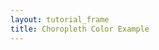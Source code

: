 ```yaml
---
layout: tutorial_frame
title: Choropleth Color Example
---
```


<script type="text/javascript" src="us-states.js"></script>
<script type="module">
	import L, {Map, TileLayer, GeoJSON} from 'leaflet';

	const map = new Map('map').setView([37.8, -96], 4);

	const tiles = new TileLayer('https://tile.openstreetmap.org/{z}/{x}/{y}.png', {
		maxZoom: 19,
		attribution: '&copy; <a href="http://www.openstreetmap.org/copyright">OpenStreetMap</a>'
	}).addTo(map);

	// get color depending on population density value
	function getColor(d) {
		return d > 1000 ? '#800026' :
			d > 500  ? '#BD0026' :
			d > 200  ? '#E31A1C' :
			d > 100  ? '#FC4E2A' :
			d > 50   ? '#FD8D3C' :
			d > 20   ? '#FEB24C' :
			d > 10   ? '#FED976' : '#FFEDA0';
	}

	function style(feature) {
		return {
			weight: 2,
			opacity: 1,
			color: 'white',
			dashArray: '3',
			fillOpacity: 0.7,
			fillColor: getColor(feature.properties.density)
		};
	}

	/* global statesData */
	const geojson = new GeoJSON(statesData, {
		style,
	}).addTo(map);

	globalThis.L = L; // only for debugging in the developer console
	globalThis.map = map; // only for debugging in the developer console
</script>
